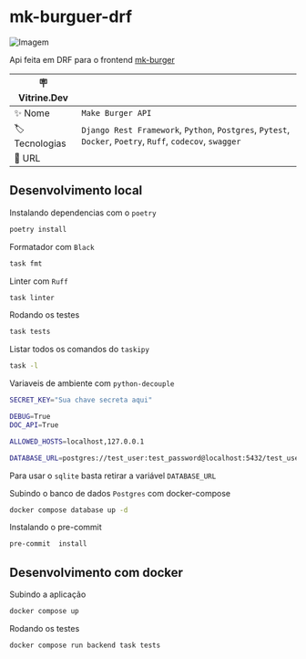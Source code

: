 # mk-burguer-drf

![Imagem](./docs/img/)

Api feita em DRF para o frontend [mk-burger](https://github.com/HenriqueCCdA/mk-burger-front)

| :placard: Vitrine.Dev |     |
| -------------         | --- |
| :sparkles: Nome       | `Make Burger API`
| :label: Tecnologias   | `Django Rest Framework`, `Python`, `Postgres`, `Pytest`, `Docker`, `Poetry`, `Ruff`, `codecov`, `swagger`
| :rocket: URL          |

## Desenvolvimento local

Instalando dependencias com o `poetry`

```bash
poetry install
```

Formatador com `Black`

```bash
task fmt
```

Linter com `Ruff`

```bash
task linter
```

Rodando os testes

```bash
task tests
```

Listar todos os comandos do `taskipy`

```bash
task -l
```

Variaveis de ambiente com `python-decouple`

```bash
SECRET_KEY="Sua chave secreta aqui"

DEBUG=True
DOC_API=True

ALLOWED_HOSTS=localhost,127.0.0.1

DATABASE_URL=postgres://test_user:test_password@localhost:5432/test_user
```

Para usar o `sqlite` basta retirar a variável `DATABASE_URL`

Subindo o banco de dados `Postgres` com docker-compose

```bash
docker compose database up -d
```

Instalando o pre-commit

```bash
pre-commit  install
```

## Desenvolvimento com docker

Subindo a aplicação
```bash
docker compose up
```

Rodando os testes

```bash
docker compose run backend task tests
```
